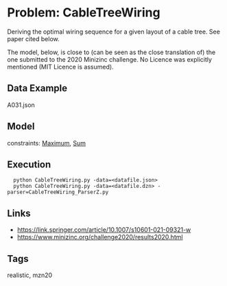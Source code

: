 # Problem: CableTreeWiring

Deriving the optimal wiring sequence for a given layout of a cable tree.
See paper cited below.

The model, below, is close to (can be seen as the close translation of) the one submitted to the 2020 Minizinc challenge.
No Licence was explicitly mentioned (MIT Licence is assumed).

## Data Example
  A031.json

## Model
  constraints: [Maximum](https://pycsp.org/documentation/constraints/Maximum), [Sum](https://pycsp.org/documentation/constraints/Sum)

## Execution
```
  python CableTreeWiring.py -data=<datafile.json>
  python CableTreeWiring.py -data=<datafile.dzn> -parser=CableTreeWiring_ParserZ.py
```

## Links
  - https://link.springer.com/article/10.1007/s10601-021-09321-w
  - https://www.minizinc.org/challenge2020/results2020.html

## Tags
  realistic, mzn20
